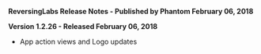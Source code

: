 **ReversingLabs Release Notes - Published by Phantom February 06, 2018**


**Version 1.2.26 - Released February 06, 2018**

* App action views and Logo updates
